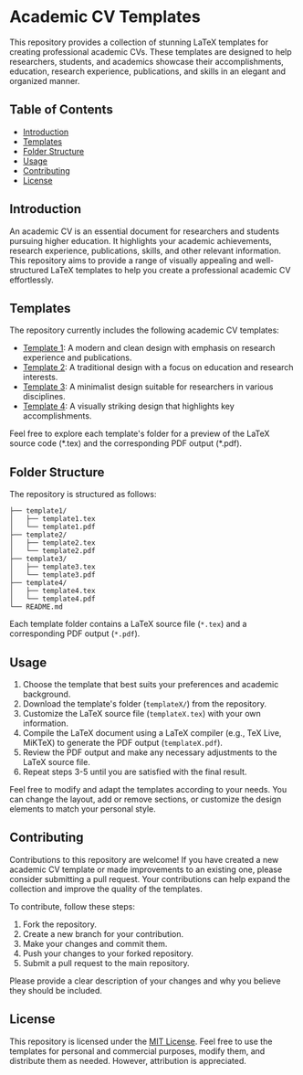 
# Academic CV Templates

This repository provides a collection of stunning LaTeX templates for creating professional academic CVs. These templates are designed to help researchers, students, and academics showcase their accomplishments, education, research experience, publications, and skills in an elegant and organized manner.

## Table of Contents

- [Introduction](#introduction)
- [Templates](#templates)
- [Folder Structure](#folder-structure)
- [Usage](#usage)
- [Contributing](#contributing)
- [License](#license)

## Introduction

An academic CV is an essential document for researchers and students pursuing higher education. It highlights your academic achievements, research experience, publications, skills, and other relevant information. This repository aims to provide a range of visually appealing and well-structured LaTeX templates to help you create a professional academic CV effortlessly.

## Templates

The repository currently includes the following academic CV templates:

- [Template 1](template1/): A modern and clean design with emphasis on research experience and publications.
- [Template 2](template2/): A traditional design with a focus on education and research interests.
- [Template 3](template3/): A minimalist design suitable for researchers in various disciplines.
- [Template 4](template4/): A visually striking design that highlights key accomplishments.

Feel free to explore each template's folder for a preview of the LaTeX source code (\*.tex) and the corresponding PDF output (\*.pdf).

## Folder Structure

The repository is structured as follows:

```
├── template1/
│   ├── template1.tex
│   └── template1.pdf
├── template2/
│   ├── template2.tex
│   └── template2.pdf
├── template3/
│   ├── template3.tex
│   └── template3.pdf
├── template4/
│   ├── template4.tex
│   └── template4.pdf
└── README.md
```

Each template folder contains a LaTeX source file (`*.tex`) and a corresponding PDF output (`*.pdf`).

## Usage

1. Choose the template that best suits your preferences and academic background.
2. Download the template's folder (`templateX/`) from the repository.
3. Customize the LaTeX source file (`templateX.tex`) with your own information.
4. Compile the LaTeX document using a LaTeX compiler (e.g., TeX Live, MiKTeX) to generate the PDF output (`templateX.pdf`).
5. Review the PDF output and make any necessary adjustments to the LaTeX source file.
6. Repeat steps 3-5 until you are satisfied with the final result.

Feel free to modify and adapt the templates according to your needs. You can change the layout, add or remove sections, or customize the design elements to match your personal style.

## Contributing

Contributions to this repository are welcome! If you have created a new academic CV template or made improvements to an existing one, please consider submitting a pull request. Your contributions can help expand the collection and improve the quality of the templates.

To contribute, follow these steps:

1. Fork the repository.
2. Create a new branch for your contribution.
3. Make your changes and commit them.
4. Push your changes to your forked repository.
5. Submit a pull request to the main repository.

Please provide a clear description of your changes and why you believe they should be included.

## License

This repository is licensed under the [MIT License](LICENSE). Feel free to use the templates for personal and commercial purposes, modify them, and distribute them as needed. However, attribution is appreciated.
